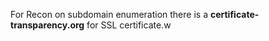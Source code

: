 For Recon on subdomain enumeration there is a **certificate-transparency.org** for SSL certificate.w